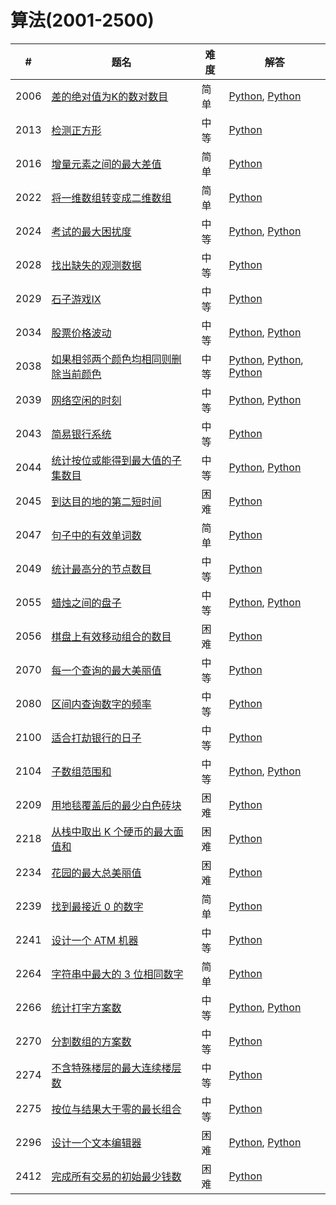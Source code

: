 # 算法(2001-2500)

| # | 题名 | 难度 | 解答 |
| --- | --- | --- | --- |
| 2006 | [差的绝对值为K的数对数目](https://leetcode.cn/problems/count-number-of-pairs-with-absolute-difference-k/) | 简单 | [Python](2006/countKDifference.py), [Python](2006/countKDifference_2.py) |
| 2013 | [检测正方形](https://leetcode.cn/problems/detect-squares/) | 中等 | [Python](2013/DetectSquares.py) |
| 2016 | [增量元素之间的最大差值](https://leetcode.cn/problems/maximum-difference-between-increasing-elements/) | 简单 | [Python](2016/maximumDifference.py) |
| 2022 | [将一维数组转变成二维数组](https://leetcode.cn/problems/convert-1d-array-into-2d-array/) | 简单 | [Python](2022/construct2DArray.py) |
| 2024 | [考试的最大困扰度](https://leetcode.cn/problems/maximize-the-confusion-of-an-exam/) | 中等 | [Python](2024/maxConsecutiveAnswers.py), [Python](2024/maxConsecutiveAnswers_2.py) |
| 2028 | [找出缺失的观测数据](https://leetcode.cn/problems/find-missing-observations/) | 中等 | [Python](2028/missingRolls.py) |
| 2029 | [石子游戏IX](https://leetcode.cn/problems/stone-game-ix/) | 中等 | [Python](2029/stoneGameIX.py) |
| 2034 | [股票价格波动](https://leetcode.cn/problems/stock-price-fluctuation/) | 中等 | [Python](2034/StockPrice.py), [Python](2034/StockPrice_2.py) |
| 2038 | [如果相邻两个颜色均相同则删除当前颜色](https://leetcode.cn/problems/remove-colored-pieces-if-both-neighbors-are-the-same-color/) | 中等 | [Python](2038/winnerOfGame.py), [Python](2038/winnerOfGame_2.py), [Python](2038/winnerOfGame_3.py) |
| 2039 | [网络空闲的时刻](https://leetcode.cn/problems/the-time-when-the-network-becomes-idle/) | 中等 | [Python](2039/networkBecomesIdle.py), [Python](2039/networkBecomesIdle_2.py) |
| 2043 | [简易银行系统](https://leetcode.cn/problems/simple-bank-system/) | 中等 | [Python](2043/Bank.py) |
| 2044 | [统计按位或能得到最大值的子集数目](https://leetcode.cn/problems/count-number-of-maximum-bitwise-or-subsets/) | 中等 | [Python](2044/countMaxOrSubsets.py), [Python](2044/countMaxOrSubsets_2.py) |
| 2045 | [到达目的地的第二短时间](https://leetcode.cn/problems/second-minimum-time-to-reach-destination/) | 困难 | [Python](2045/secondMinimum.py) |
| 2047 | [句子中的有效单词数](https://leetcode.cn/problems/number-of-valid-words-in-a-sentence/) | 简单 | [Python](2047/countValidWords.py) |
| 2049 | [统计最高分的节点数目](https://leetcode.cn/problems/count-nodes-with-the-highest-score/) | 中等 | [Python](2049/countHighestScoreNodes.py) |
| 2055 | [蜡烛之间的盘子](https://leetcode.cn/problems/plates-between-candles/) | 中等 | [Python](2055/platesBetweenCandles.py), [Python](2055/platesBetweenCandles_2.py) |
| 2056 | [棋盘上有效移动组合的数目](https://leetcode.cn/problems/number-of-valid-move-combinations-on-chessboard/) | 困难 | [Python](2056/countCombinations.py) |
| 2070 | [每一个查询的最大美丽值](https://leetcode.cn/problems/most-beautiful-item-for-each-query/) | 中等 | [Python](2070/maximumBeauty.py) |
| 2080 | [区间内查询数字的频率](https://leetcode.cn/problems/range-frequency-queries/) | 中等 | [Python](2080/RangeFreqQuery.py) |
| 2100 | [适合打劫银行的日子](https://leetcode.cn/problems/find-good-days-to-rob-the-bank/) | 中等 | [Python](2100/goodDaysToRobBank.py) |
| 2104 | [子数组范围和](https://leetcode.cn/problems/sum-of-subarray-ranges/) | 中等 | [Python](2104/subArrayRanges.py), [Python](2104/subArrayRanges_2.py) |
| 2209 | [用地毯覆盖后的最少白色砖块](https://leetcode.cn/problems/minimum-white-tiles-after-covering-with-carpets/) | 困难 | [Python](2209/minimumWhiteTiles.py) |
| 2218 | [从栈中取出 K 个硬币的最大面值和](https://leetcode.cn/problems/maximum-value-of-k-coins-from-piles/) | 困难 | [Python](2218/maxValueOfCoins.py) |
| 2234 | [花园的最大总美丽值](https://leetcode.cn/problems/maximum-total-beauty-of-the-gardens/) | 困难 | [Python](2234/maximumBeauty.py) |
| 2239 | [找到最接近 0 的数字](https://leetcode.cn/problems/find-closest-number-to-zero/) | 简单 | [Python](2239/findClosestNumber.py) |
| 2241 | [设计一个 ATM 机器](https://leetcode.cn/problems/design-an-atm-machine/) | 中等 | [Python](2241/ATM.py) |
| 2264 | [字符串中最大的 3 位相同数字](https://leetcode.cn/problems/largest-3-same-digit-number-in-string/) | 简单 | [Python](2264/largestGoodInteger.py) |
| 2266 | [统计打字方案数](https://leetcode.cn/problems/count-number-of-texts/) | 中等 | [Python](2266/countTexts.py), [Python](2266/countTexts_2.py) |
| 2270 | [分割数组的方案数](https://leetcode.cn/problems/number-of-ways-to-split-array/) | 中等 | [Python](2270/waysToSplitArray.py) |
| 2274 | [不含特殊楼层的最大连续楼层数](https://leetcode.cn/problems/maximum-consecutive-floors-without-special-floors/) | 中等 | [Python](2274/maxConsecutive.py) |
| 2275 | [按位与结果大于零的最长组合](https://leetcode.cn/problems/largest-combination-with-bitwise-and-greater-than-zero/) | 中等 | [Python](2275/largestCombination.py) |
| 2296 | [设计一个文本编辑器](https://leetcode.cn/problems/design-a-text-editor/) | 困难 | [Python](2296/TextEditor.py), [Python](2296/TextEditor_2.py) |
| 2412 | [完成所有交易的初始最少钱数](https://leetcode.cn/problems/minimum-money-required-before-transactions/) | 困难 | [Python](2412/minimumMoney.py) |
